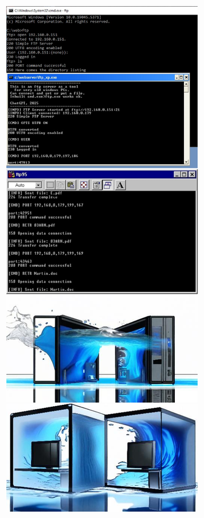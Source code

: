 <img src="screenshot.jpg">
<br>
<img src="screenshot1.jpg">
<br>
<img src="pcwater0.jpg" size="200">
<img src="pcwater1.jpg" size="200">
<br>



